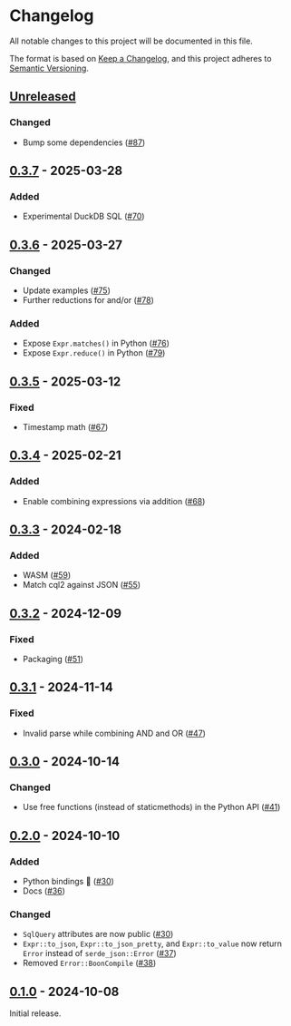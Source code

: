 # Changelog

All notable changes to this project will be documented in this file.

The format is based on [Keep a Changelog](https://keepachangelog.com/en/1.0.0/), and this project adheres to [Semantic Versioning](https://semver.org/spec/v2.0.0.html).

## [Unreleased]

### Changed

- Bump some dependencies ([#87](https://github.com/developmentseed/cql2-rs/pull/87))

## [0.3.7] - 2025-03-28

### Added

- Experimental DuckDB SQL ([#70](https://github.com/developmentseed/cql2-rs/pull/70))

## [0.3.6] - 2025-03-27

### Changed

- Update examples ([#75](https://github.com/developmentseed/cql2-rs/pull/75))
- Further reductions for and/or ([#78](https://github.com/developmentseed/cql2-rs/pull/78))

### Added

- Expose `Expr.matches()` in Python ([#76](https://github.com/developmentseed/cql2-rs/pull/76))
- Expose `Expr.reduce()` in Python ([#79](https://github.com/developmentseed/cql2-rs/pull/79))

## [0.3.5] - 2025-03-12

### Fixed

- Timestamp math ([#67](https://github.com/developmentseed/cql2-rs/pull/67))

## [0.3.4] - 2025-02-21

### Added

- Enable combining expressions via addition ([#68](https://github.com/developmentseed/cql2-rs/pull/68))

## [0.3.3] - 2024-02-18

### Added

- WASM ([#59](https://github.com/developmentseed/cql2-rs/pull/59))
- Match cql2 against JSON ([#55](https://github.com/developmentseed/cql2-rs/pull/55))

## [0.3.2] - 2024-12-09

### Fixed

- Packaging ([#51](https://github.com/developmentseed/cql2-rs/pull/51))

## [0.3.1] - 2024-11-14

### Fixed

- Invalid parse while combining AND and OR ([#47](https://github.com/developmentseed/cql2-rs/pull/47))

## [0.3.0] - 2024-10-14

### Changed

- Use free functions (instead of staticmethods) in the Python API ([#41](https://github.com/developmentseed/cql2-rs/pull/41))

## [0.2.0] - 2024-10-10

### Added

- Python bindings 🐍 ([#30](https://github.com/developmentseed/cql2-rs/pull/30))
- Docs ([#36](https://github.com/developmentseed/cql2-rs/pull/36))

### Changed

- `SqlQuery` attributes are now public ([#30](https://github.com/developmentseed/cql2-rs/pull/30))
- `Expr::to_json`, `Expr::to_json_pretty`, and `Expr::to_value` now return `Error` instead of `serde_json::Error` ([#37](https://github.com/developmentseed/cql2-rs/pull/37))
- Removed `Error::BoonCompile` ([#38](https://github.com/developmentseed/cql2-rs/pull/38))

## [0.1.0] - 2024-10-08

Initial release.

[Unreleased]: https://github.com/developmentseed/cql2-rs/compare/v0.3.7...main
[0.3.7]: https://github.com/developmentseed/cql2-rs/compare/v0.3.6...v0.3.7
[0.3.6]: https://github.com/developmentseed/cql2-rs/compare/v0.3.5...v0.3.6
[0.3.5]: https://github.com/developmentseed/cql2-rs/compare/v0.3.4...v0.3.5
[0.3.4]: https://github.com/developmentseed/cql2-rs/compare/v0.3.3...v0.3.4
[0.3.3]: https://github.com/developmentseed/cql2-rs/compare/v0.3.2...v0.3.3
[0.3.2]: https://github.com/developmentseed/cql2-rs/compare/v0.3.1...v0.3.2
[0.3.1]: https://github.com/developmentseed/cql2-rs/compare/v0.3.0...v0.3.1
[0.3.0]: https://github.com/developmentseed/cql2-rs/compare/v0.2.0...v0.3.0
[0.2.0]: https://github.com/developmentseed/cql2-rs/compare/v0.1.0...v0.2.0
[0.1.0]: https://github.com/developmentseed/cql2-rs/tag/v0.1.0

<!-- markdownlint-disable-file MD024 -->

